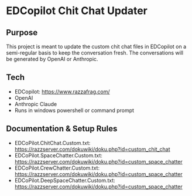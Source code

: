 # EDCopilot Chit Chat Updater

## Purpose
This project is meant to update the custom chit chat files in EDCopilot on a semi-regular basis to keep the conversation fresh. The conversations will be generated by OpenAI or Anthropic. 

## Tech
- EDCopilot: https://www.razzafrag.com/
- OpenAI
- Anthropic Claude
- Runs in windows powershell or command prompt

## Documentation & Setup Rules
- EDCoPilot.ChitChat.Custom.txt: https://razzserver.com/dokuwiki/doku.php?id=custom_chit_chat
- EDCoPilot.SpaceChatter.Custom.txt: https://razzserver.com/dokuwiki/doku.php?id=custom_space_chatter
- EDCoPilot.CrewChatter.Custom.txt: https://razzserver.com/dokuwiki/doku.php?id=custom_space_chatter
- EDCoPilot.DeepSpaceChatter.Custom.txt: https://razzserver.com/dokuwiki/doku.php?id=custom_space_chatter